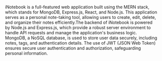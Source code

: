 iNotebook is a full-featured web application built using the MERN stack, which stands for MongoDB, Express.js, React, and Node.js. This application serves as a personal note-taking tool, allowing users to create, edit, delete, and organize their notes efficiently.The backend of iNotebook is powered by Node.js and Express.js, which provide a robust server environment to handle API requests and manage the application's business logic. MongoDB, a NoSQL database, is used to store user data securely, including notes, tags, and authentication details. The use of JWT (JSON Web Token) ensures secure user authentication and authorization, safeguarding personal information.

